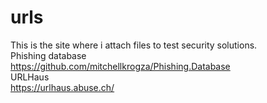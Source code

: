 # urls
This is the site where i attach files to test security solutions.<br />
Phishing database<br />
       https://github.com/mitchellkrogza/Phishing.Database<br />
URLHaus<br />
       https://urlhaus.abuse.ch/<br />
       
